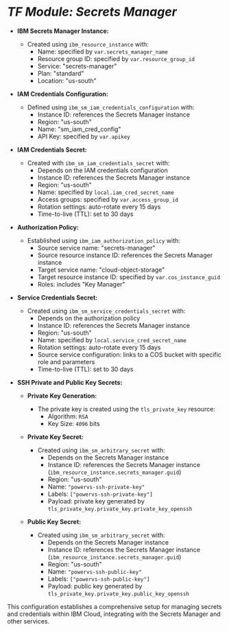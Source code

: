 # _TF Module: Secrets Manager_

- **IBM Secrets Manager Instance:**
  - Created using `ibm_resource_instance` with:
    - Name: specified by `var.secrets_manager_name`
    - Resource group ID: specified by `var.resource_group_id`
    - Service: "secrets-manager"
    - Plan: "standard"
    - Location: "us-south"

- **IAM Credentials Configuration:**
  - Defined using `ibm_sm_iam_credentials_configuration` with:
    - Instance ID: references the Secrets Manager instance
    - Region: "us-south"
    - Name: "sm_iam_cred_config"
    - API Key: specified by `var.apikey`

- **IAM Credentials Secret:**
  - Created with `ibm_sm_iam_credentials_secret` with:
    - Depends on the IAM credentials configuration
    - Instance ID: references the Secrets Manager instance
    - Region: "us-south"
    - Name: specified by `local.iam_cred_secret_name`
    - Access groups: specified by `var.access_group_id`
    - Rotation settings: auto-rotate every 15 days
    - Time-to-live (TTL): set to 30 days

- **Authorization Policy:**
  - Established using `ibm_iam_authorization_policy` with:
    - Source service name: "secrets-manager"
    - Source resource instance ID: references the Secrets Manager instance
    - Target service name: "cloud-object-storage"
    - Target resource instance ID: specified by `var.cos_instance_guid`
    - Roles: includes "Key Manager"

- **Service Credentials Secret:**
  - Created using `ibm_sm_service_credentials_secret` with:
    - Depends on the authorization policy
    - Instance ID: references the Secrets Manager instance
    - Region: "us-south"
    - Name: specified by `local.service_cred_secret_name`
    - Rotation settings: auto-rotate every 15 days
    - Source service configuration: links to a COS bucket with specific role and parameters
    - Time-to-live (TTL): set to 30 days

- **SSH Private and Public Key Secrets:**
  - **Private Key Generation:**
    - The private key is created using the `tls_private_key` resource:
      - Algorithm: `RSA`
      - Key Size: `4096` bits

  - **Private Key Secret:**
    - Created using `ibm_sm_arbitrary_secret` with:
      - Depends on the Secrets Manager instance
      - Instance ID: references the Secrets Manager instance (`ibm_resource_instance.secrets_manager.guid`)
      - Region: "us-south"
      - Name: `"powervs-ssh-private-key"`
      - Labels: `["powervs-ssh-private-key"]`
      - Payload: private key generated by `tls_private_key.private_key.private_key_openssh`
  
  - **Public Key Secret:**
    - Created using `ibm_sm_arbitrary_secret` with:
      - Depends on the Secrets Manager instance
      - Instance ID: references the Secrets Manager instance (`ibm_resource_instance.secrets_manager.guid`)
      - Region: "us-south"
      - Name: `"powervs-ssh-public-key"`
      - Labels: `["powervs-ssh-public-key"]`
      - Payload: public key generated by `tls_private_key.private_key.public_key_openssh`

This configuration establishes a comprehensive setup for managing secrets and credentials within IBM Cloud, integrating with the Secrets Manager and other services.
